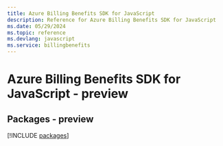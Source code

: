 ```yaml
---
title: Azure Billing Benefits SDK for JavaScript
description: Reference for Azure Billing Benefits SDK for JavaScript
ms.date: 05/29/2024
ms.topic: reference
ms.devlang: javascript
ms.service: billingbenefits
---
```

# Azure Billing Benefits SDK for JavaScript - preview
## Packages - preview
[!INCLUDE [packages](billing-benefits-index.md)]